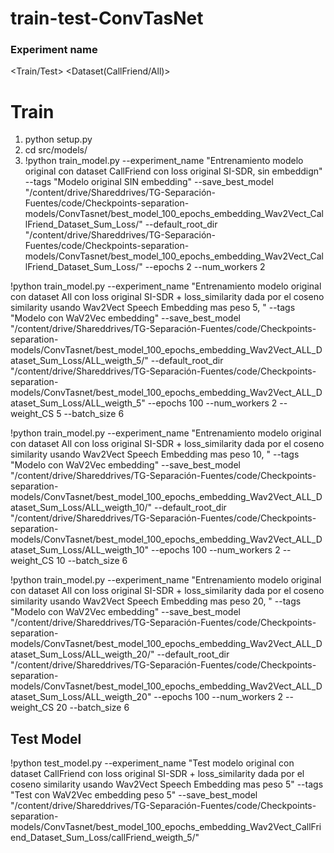 # train-test-ConvTasNet

### Experiment name
<Train/Test> <Dataset(CallFriend/All)> <tipo de loss> <tipo de embedding>


# Train

1. python setup.py
2. cd src/models/
3. !python train_model.py --experiment_name "Entrenamiento modelo original con dataset CallFriend con loss original SI-SDR, sin embeddign" --tags "Modelo original SIN embedding" --save_best_model "/content/drive/Shareddrives/TG-Separación-Fuentes/code/Checkpoints-separation-models/ConvTasnet/best_model_100_epochs_embedding_Wav2Vect_CallFriend_Dataset_Sum_Loss/" --default_root_dir "/content/drive/Shareddrives/TG-Separación-Fuentes/code/Checkpoints-separation-models/ConvTasnet/best_model_100_epochs_embedding_Wav2Vect_CallFriend_Dataset_Sum_Loss/" --epochs 2 --num_workers 2




!python train_model.py --experiment_name "Entrenamiento modelo original \
con dataset All con loss original SI-SDR + loss_similarity dada por el coseno similarity usando Wav2Vect Speech Embedding mas peso 5,  " --tags "Modelo con WaV2Vec embedding" --save_best_model "/content/drive/Shareddrives/TG-Separación-Fuentes/code/Checkpoints-separation-models/ConvTasnet/best_model_100_epochs_embedding_Wav2Vect_ALL_Dataset_Sum_Loss/ALL_weigth_5/" --default_root_dir "/content/drive/Shareddrives/TG-Separación-Fuentes/code/Checkpoints-separation-models/ConvTasnet/best_model_100_epochs_embedding_Wav2Vect_ALL_Dataset_Sum_Loss/ALL_weigth_5" --epochs 100 --num_workers 2 --weight_CS 5 --batch_size 6



!python train_model.py --experiment_name "Entrenamiento modelo original \
con dataset All con loss original SI-SDR + loss_similarity dada por el coseno similarity usando Wav2Vect Speech Embedding mas peso 10,  " --tags "Modelo con WaV2Vec embedding" --save_best_model "/content/drive/Shareddrives/TG-Separación-Fuentes/code/Checkpoints-separation-models/ConvTasnet/best_model_100_epochs_embedding_Wav2Vect_ALL_Dataset_Sum_Loss/ALL_weigth_10/" --default_root_dir "/content/drive/Shareddrives/TG-Separación-Fuentes/code/Checkpoints-separation-models/ConvTasnet/best_model_100_epochs_embedding_Wav2Vect_ALL_Dataset_Sum_Loss/ALL_weigth_10" --epochs 100 --num_workers 2 --weight_CS 10 --batch_size 6



!python train_model.py --experiment_name "Entrenamiento modelo original \
con dataset All con loss original SI-SDR + loss_similarity dada por el coseno similarity usando Wav2Vect Speech Embedding mas peso 20,  " --tags "Modelo con WaV2Vec embedding" --save_best_model "/content/drive/Shareddrives/TG-Separación-Fuentes/code/Checkpoints-separation-models/ConvTasnet/best_model_100_epochs_embedding_Wav2Vect_ALL_Dataset_Sum_Loss/ALL_weigth_20/" --default_root_dir "/content/drive/Shareddrives/TG-Separación-Fuentes/code/Checkpoints-separation-models/ConvTasnet/best_model_100_epochs_embedding_Wav2Vect_ALL_Dataset_Sum_Loss/ALL_weigth_20" --epochs 100 --num_workers 2 --weight_CS 20 --batch_size 6




## Test Model

!python test_model.py --experiment_name "Test modelo original con dataset CallFriend con loss original SI-SDR + loss_similarity dada por el coseno similarity usando Wav2Vect Speech Embedding mas peso 5" --tags "Test con WaV2Vec embedding peso 5" --save_best_model "/content/drive/Shareddrives/TG-Separación-Fuentes/code/Checkpoints-separation-models/ConvTasnet/best_model_100_epochs_embedding_Wav2Vect_CallFriend_Dataset_Sum_Loss/callFriend_weigth_5/"
